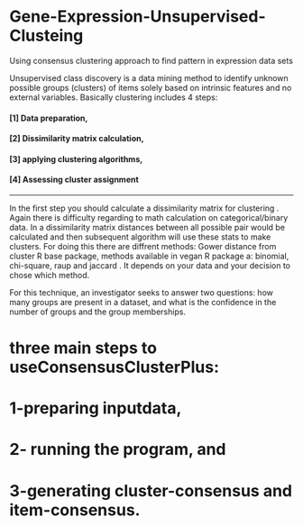 # Gene-Expression-Unsupervised-Clusteing
Using consensus clustering approach to find pattern in expression data sets

Unsupervised class discovery is a data mining method to identify unknown possible groups (clusters) of items solely based on intrinsic features and no external variables. Basically clustering includes 4 steps:

#### [1] Data preparation,
#### [2] Dissimilarity matrix calculation,
#### [3] applying clustering algorithms, 
#### [4] Assessing cluster assignment
_________________________________________________________________________________________________________________________________________________________________________________________
In the first step you should calculate a dissimilarity matrix for clustering . Again there is difficulty regarding to math calculation on categorical/binary data. In a dissimilarity matrix distances between all possible pair would be calculated and then subsequent algorithm will use these stats to make clusters. For doing this there are diffrent methods: Gower distance from cluster R base package, methods available in vegan R package a: binomial, chi-square, raup and jaccard . It depends on your data and your decision to chose which method.


For this technique, an investigator seeks to answer two questions: how many groups are present in a dataset, and what is the confidence in the number of groups and the group memberships.

# three  main  steps  to  useConsensusClusterPlus:   
# 1-preparing  inputdata, 
# 2- running the program, and 
# 3-generating cluster-consensus and item-consensus.

